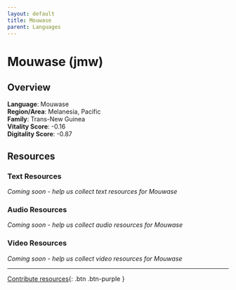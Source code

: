 ```yaml
---
layout: default
title: Mouwase
parent: Languages
---
```


# Mouwase (jmw)

## Overview

**Language**: Mouwase  
**Region/Area**: Melanesia, Pacific  
**Family**: Trans-New Guinea  
**Vitality Score**: -0.16  
**Digitality Score**: -0.87  

## Resources

### Text Resources
*Coming soon - help us collect text resources for Mouwase*

### Audio Resources
*Coming soon - help us collect audio resources for Mouwase*

### Video Resources
*Coming soon - help us collect video resources for Mouwase*

---

[Contribute resources](https://fairtrain.github.io/){: .btn .btn-purple }
